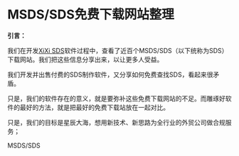 # MSDS/SDS免费下载网站整理

**引言：**

我们在开发[XiXi SDS](http://www.xixisys.com)软件过程中，查看了近百个MSDS/SDS（以下统称为SDS）下载网站。我们把这些信息分享出来，以让更多人受益。

我们开发并出售付费的SDS制作软件，又分享如何免费查找SDS，看起来很矛盾。

只是，我们的软件存在的意义，就是要弥补这些免费下载网站的不足。而雕琢好软件的最好的方法，就是把最好的免费下载站放在一起对比。

只是，我们的目标是星辰大海，想用新技术、新思路为全行业的外贸公司做合规服务；

MSDS/SDS

